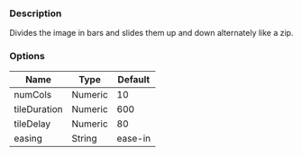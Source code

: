---
---

### Description
Divides the image in bars and slides them up and down alternately like a zip.

### Options
| Name | Type | Default |
|------|------|---------|
| numCols | Numeric | 10 |
| tileDuration | Numeric | 600 |
| tileDelay | Numeric | 80 |
| easing | String | ease-in |
